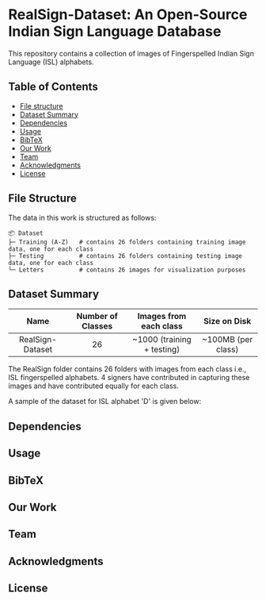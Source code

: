 # RealSign-Dataset: An Open-Source Indian Sign Language Database
This repository contains a collection of images of Fingerspelled Indian Sign Language (ISL) alphabets.


## Table of Contents

- [File structure](#file-structure)
- [Dataset Summary](#dataset-summary) 
- [Dependencies](#dependencies)
- [Usage](#usage)
- [BibTeX](#bibtex)
- [Our Work](#our-work)
- [Team](#team)
- [Acknowledgments](#acknowledgments)
- [License](#license)


## File Structure

The data in this work is structured as follows:

```
📦 Dataset
├─ Training (A-Z)   # contains 26 folders containing training image data, one for each class 
├─ Testing          # contains 26 folders containing testing image data, one for each class 
└─ Letters          # contains 26 images for visualization purposes
```

## Dataset Summary


|       Name       | Number of Classes |   Images from each class   |    Size on Disk    |
|:----------------:|:-----------------:|:--------------------------:|:------------------:|
| RealSign-Dataset |         26        | ~1000 (training + testing) | ~100MB (per class) |

The RealSign folder contains 26 folders with images from each class i.e., ISL fingerspelled alphabets. 4 signers have contributed in capturing these images and have contributed equally for each class.

A sample of the dataset for ISL alphabet 'D' is given below:


## Dependencies


## Usage


## BibTeX


## Our Work


## Team


## Acknowledgments


## License
